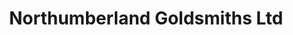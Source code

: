 ---
title: "Northumberland Goldsmiths Ltd"
url: /blyth/northumberland-goldsmiths-ltd/
shop: Schmuck
---
